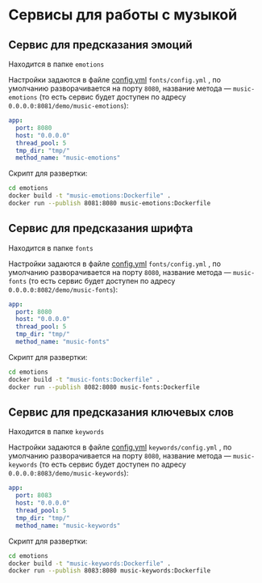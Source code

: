 # Сервисы для работы с музыкой

## Сервис для предсказания эмоций

Находится в папке `emotions`

Настройки задаются в
файле [config.yml](https://github.com/NikolayZakharevich/music-keywords/blob/master/emotions/config.yml) `fonts/config.yml`
, по умолчанию разворачивается на порту `8080`, название метода — `music-emotions` (то есть сервис будет доступен по
адресу `0.0.0.0:8081/demo/music-emotions`):

```yaml
app:
  port: 8080
  host: "0.0.0.0"
  thread_pool: 5
  tmp_dir: "tmp/"
  method_name: "music-emotions"
```

Скрипт для развертки:

```sh
cd emotions
docker build -t "music-emotions:Dockerfile" .
docker run --publish 8081:8080 music-emotions:Dockerfile
```

## Сервис для предсказания шрифта

Находится в папке `fonts`

Настройки задаются в
файле [config.yml](https://github.com/NikolayZakharevich/music-keywords/blob/master/fonts/config.yml) `fonts/config.yml`
, по умолчанию разворачивается на порту `8080`, название метода — `music-fonts` (то есть сервис будет доступен по
адресу `0.0.0.0:8082/demo/music-fonts`):

```yaml
app:
  port: 8080
  host: "0.0.0.0"
  thread_pool: 5
  tmp_dir: "tmp/"
  method_name: "music-fonts"
```

Скрипт для развертки:

```sh
cd emotions
docker build -t "music-fonts:Dockerfile" .
docker run --publish 8082:8080 music-fonts:Dockerfile
```

## Сервис для предсказания ключевых слов

Находится в папке `keywords`

Настройки задаются в
файле [config.yml](https://github.com/NikolayZakharevich/music-keywords/blob/master/keywords/config.yml) `keywords/config.yml`
, по умолчанию разворачивается на порту `8080`, название метода — `music-keywords` (то есть сервис будет доступен по
адресу `0.0.0.0:8083/demo/music-keywords`):

```yaml
app:
  port: 8083
  host: "0.0.0.0"
  thread_pool: 5
  tmp_dir: "tmp/"
  method_name: "music-keywords"
```

Скрипт для развертки:

```sh
cd emotions
docker build -t "music-keywords:Dockerfile" .
docker run --publish 8083:8080 music-keywords:Dockerfile
```